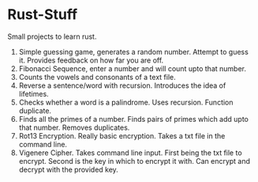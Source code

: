 # Rust-Stuff

Small projects to learn rust.

1. Simple guessing game, generates a random number. Attempt to guess it. Provides feedback on how far you are off.
2. Fibonacci Sequence, enter a number and will count upto that number.
3. Counts the vowels and consonants of a text file.
4. Reverse a sentence/word with recursion. Introduces the idea of lifetimes.
5. Checks whether a word is a palindrome. Uses recursion. Function duplicate.
6. Finds all the primes of a number. Finds pairs of primes which add upto that number. Removes duplicates.
7. Rot13 Encryption. Really basic encryption. Takes a txt file in the command line.
8. Vigenere Cipher. Takes command line input. First being the txt file to encrypt. Second is the key in which to encrypt it      with. Can encrypt and decrypt with the provided key. 

